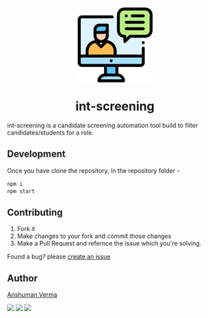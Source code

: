 <p align="center"><img src="./icon.png" align="center" width="175"></p>
<h1 align="center">int-screening</h1>


int-screening is a candidate screening automation tool build to filter candidates/students for a role.



## Development

Once you have clone the repository, in the repository folder -

```sh
npm i
npm start
```

## Contributing

1. Fork it
2. Make changes to your fork and commit those changes
3. Make a Pull Request and refernce the issue which you're solving.


Found a bug? please [create an issue](https://github.com/anshumanv/web2desktop/issues/new)

## Author

[Anshuman Verma](https://github.com/anshumanv)

[<img src="https://image.flaticon.com/icons/svg/185/185961.svg" width="35" padding="10">](https://twitter.com/Anshumaniac12)
[<img src="https://image.flaticon.com/icons/svg/185/185964.svg" width="35" padding="10">](https://linkedin.com/in/anshumanv12)
[<img src="https://image.flaticon.com/icons/svg/185/185981.svg" width="35" padding="10">](https://www.facebook.com/anshumanv12)
